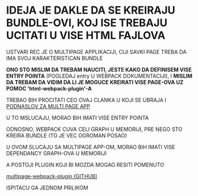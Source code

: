 # IDEJA JE DAKLE DA SE KREIRAJU BUNDLE-OVI, KOJ ISE TREBAJU UCITATI U VISE HTML FAJLOVA

USTVARI REC JE O MULTIPAGE APPLIKACIJI, CIJI SAVKI PAGE TREBA DA IMA SVOJ KARAKTERISTICAN BUNDLE

**ONO STO MISLIM DA TREBAM NAUCITI, JESTE KAKO DA DEFINISEM VISE ENTRY POINTA** (POGLEDAJ entry U WEBPACK DOKUMENTACIJI), I **MISLIM DA TREBAM DA VIDIM DA LI JE MOGUCE KREIRATI VISE PAGE-OVA UZ POMOC 'html-webpack-plugin'-A**

TREBAO BIH PROCITATI CEO OVAJ CLANKA U KOJI SE UBRAJA I [PODNASLOV ZA MULTI PAGE APP](https://webpack.js.org/concepts/entry-points/#multi-page-application)

U TO MSLUCAJU, MORAO BIH IMATI VISE ENTRY POINTA

ODNOSNO, WEBPACK CUVA CELI GRAPH U MEMORIJI, PRE NEGO STO KREIRA BUNDLE (TO JE VEC OGROMAN POSAO)

U OVOM SLUCAJU SA MULTIPAGE APP-OM, MORAO BIH IMATI VISE DEPENDANCY GRAPH-OVA U MEMORIJI

A POSTOJI PLUGIN KOJI BI MOZDA MOGAO RESITI POMENUTO

[multipage-webpack-plugin (GITHUB)](https://github.com/zorigitano/multipage-webpack-plugin)

ISPITACU GA JEDNOM PRILIKOM